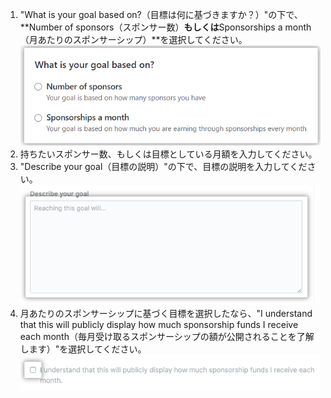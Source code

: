 1. "What is your goal based on?（目標は何に基づきますか？）"の下で、**Number of sponsors（スポンサー数）**もしくは**Sponsorships a month（月あたりのスポンサーシップ）**を選択してください。 ![使用可能な目標の種類 ](/assets/images/help/sponsors/select-goal-type.png)
2. 持ちたいスポンサー数、もしくは目標としている月額を入力してください。
3. "Describe your goal（目標の説明）"の下で、目標の説明を入力してください。 ![目標設定](/assets/images/help/sponsors/goal-settings.png)
5. 月あたりのスポンサーシップに基づく目標を選択したなら、"I understand that this will publicly display how much sponsorship funds I receive each month（毎月受け取るスポンサーシップの額が公開されることを了解します）"を選択してください。 ![スポンサーシップの額が公開されることを了解していると示すチェックボックス](/assets/images/help/sponsors/sponsorships-published-checkbox.png)
